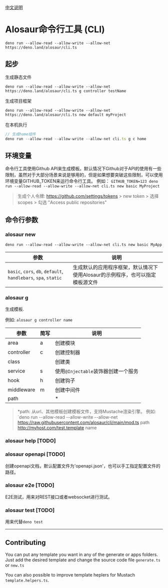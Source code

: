 [中文说明](https://github.com/alosaur/cli/blob/master/README_zh.md)

# Alosaur命令行工具 (CLI)

`deno run --allow-read --allow-write --allow-net https://deno.land/alosaur/cli.ts`

## 起步

生成静态文件

`deno run --allow-read --allow-write --allow-net https://deno.land/alosaur/cli.ts g controller testName`

生成项目框架

`deno run --allow-read --allow-write --allow-net https://deno.land/alosaur/cli.ts new default myProject`

在本机执行

```ts
// 生成home组件
deno run --allow-read --allow-write --allow-net cli.ts g c home
```

## 环境变量

命令行工具使用Github API来生成模板。默认情况下Github对于API的使用有一些限制，虽然对于大部分场景来说是够用的，但是如果想要突破这些限制，可以使用环境变量GITHUB_TOKEN来运行命令行工具。
例如：
`GITHUB_TOKEN=123 deno run --allow-read --allow-write --allow-net cli.ts new basic MyProject`

> 生成个人令牌: https://github.com/settings/tokens > new token >
> 选择 scopes > 勾选 "Access public repositories"

## 命令行参数

### alosaur new

`deno run --allow-read --allow-write --allow-net cli.ts new basic MyApp`

| 参数                                                        | 说明                                                                                 |
| --------------------------------------------------------------- | ------------------------------------------------------------------------------------------- |
| `basic`, `cors`, `db`, `default`, `handlebars`, `spa`, `static` | 生成默认的应用程序框架，默认情况下使用Alosaur的示例程序，也可以指定模板源文件 |

### alosaur g

生成模板.

例如: `alosaur g controller name`

| 参数   | 简写 | 说明                                   |
| ---------- | ----- | --------------------------------------------- |
| area       | a     | 创建模块                                 |
| controller | c     | 创建控制器                           |
| class      |       | 创建类                                |
| service    | s     | 使用`@Injectable`装饰器创建一个服务 |
| hook       | h     | 创建钩子                                 |
| middleware | m     | 创建中间件                           |
| path       |       | *                                             |

> *path: 从url、其他模板创建模板文件，支持Mustache渲染引擎。
> 例如: `deno run --allow-read --allow-write --allow-net
> https://raw.githubusercontent.com/alosaur/cli/main/mod.ts path
> http://myhost.com/test.template name

### alosaur help [TODO]

### alosaur openapi [TODO]

创建openapi文档，默认配置文件为'openapi.json'，也可以手工指定配置文件的路径。 

### alosaur e2e [TODO]

E2E测试，用来对REST接口或者websocket进行测试。

### alosaur test [TODO]

用来代替`deno test`

---

## Contributing

You can put any template you want in any of the generate or apps folders. Just
add the desired template and change the source code file `generate.ts` or
`new.ts`

You can also possible to improve template heplers for Mustach
`template.helpers.ts`.
